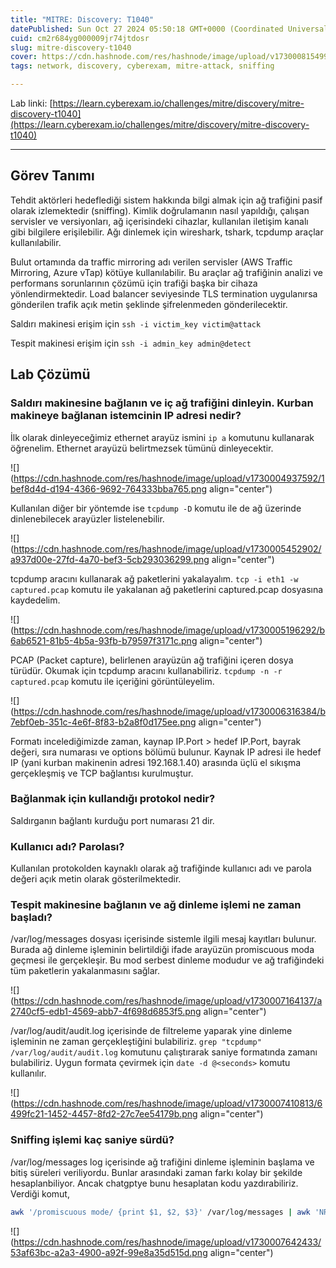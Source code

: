 ```yaml
---
title: "MITRE: Discovery: T1040"
datePublished: Sun Oct 27 2024 05:50:18 GMT+0000 (Coordinated Universal Time)
cuid: cm2r684yg000009jr74jtdosr
slug: mitre-discovery-t1040
cover: https://cdn.hashnode.com/res/hashnode/image/upload/v1730008154999/038e3894-8f17-4434-a37a-8a3368bf98b4.png
tags: network, discovery, cyberexam, mitre-attack, sniffing

---
```


Lab linki: [https://learn.cyberexam.io/challenges/mitre/discovery/mitre-discovery-t1040](https://learn.cyberexam.io/challenges/mitre/discovery/mitre-discovery-t1040)

---

## Görev Tanımı

Tehdit aktörleri hedeflediği sistem hakkında bilgi almak için ağ trafiğini pasif olarak izlemektedir (sniffing). Kimlik doğrulamanın nasıl yapıldığı, çalışan servisler ve versiyonları, ağ içerisindeki cihazlar, kullanılan iletişim kanalı gibi bilgilere erişilebilir. Ağı dinlemek için wireshark, tshark, tcpdump araçlar kullanılabilir.

Bulut ortamında da traffic mirroring adı verilen servisler (AWS Traffic Mirroring, Azure vTap) kötüye kullanılabilir. Bu araçlar ağ trafiğinin analizi ve performans sorunlarının çözümü için trafiği başka bir cihaza yönlendirmektedir. Load balancer seviyesinde TLS termination uygulanırsa gönderilen trafik açık metin şeklinde şifrelenmeden gönderilecektir.

Saldırı makinesi erişim için `ssh -i victim_key victim@attack`

Tespit makinesi erişim için `ssh -i admin_key admin@detect`

## Lab Çözümü

### Saldırı makinesine bağlanın ve iç ağ trafiğini dinleyin. Kurban makineye bağlanan istemcinin IP adresi nedir?

İlk olarak dinleyeceğimiz ethernet arayüz ismini `ip a` komutunu kullanarak öğrenelim. Ethernet arayüzü belirtmezsek tümünü dinleyecektir.

![](https://cdn.hashnode.com/res/hashnode/image/upload/v1730004937592/1bef8d4d-d194-4366-9692-764333bba765.png align="center")

Kullanılan diğer bir yöntemde ise `tcpdump -D` komutu ile de ağ üzerinde dinlenebilecek arayüzler listelenebilir.

![](https://cdn.hashnode.com/res/hashnode/image/upload/v1730005452902/a937d00e-27fd-4a70-bef3-5cb293036299.png align="center")

tcpdump aracını kullanarak ağ paketlerini yakalayalım. `tcp -i eth1 -w captured.pcap` komutu ile yakalanan ağ paketlerini captured.pcap dosyasına kaydedelim.

![](https://cdn.hashnode.com/res/hashnode/image/upload/v1730005196292/b6ab6521-81b5-4b5a-93fb-b79597f3171c.png align="center")

PCAP (Packet capture), belirlenen arayüzün ağ trafiğini içeren dosya türüdür. Okumak için tcpdump aracını kullanabiliriz. `tcpdump -n -r captured.pcap` komutu ile içeriğini görüntüleyelim.

![](https://cdn.hashnode.com/res/hashnode/image/upload/v1730006316384/b7ebf0eb-351c-4e6f-8f83-b2a8f0d175ee.png align="center")

Formatı incelediğimizde zaman, kaynap IP.Port &gt; hedef IP.Port, bayrak değeri, sıra numarası ve options bölümü bulunur. Kaynak IP adresi ile hedef IP (yani kurban makinenin adresi 192.168.1.40) arasında üçlü el sıkışma gerçekleşmiş ve TCP bağlantısı kurulmuştur.

### Bağlanmak için kullandığı protokol nedir?

Saldırganın bağlantı kurduğu port numarası 21 dir.

### Kullanıcı adı? Parolası?

Kullanılan protokolden kaynaklı olarak ağ trafiğinde kullanıcı adı ve parola değeri açık metin olarak gösterilmektedir.

### Tespit makinesine bağlanın ve ağ dinleme işlemi ne zaman başladı?

/var/log/messages dosyası içerisinde sistemle ilgili mesaj kayıtları bulunur. Burada ağ dinleme işleminin belirtildiği ifade arayüzün promiscuous moda geçmesi ile gerçekleşir. Bu mod serbest dinleme modudur ve ağ trafiğindeki tüm paketlerin yakalanmasını sağlar.

![](https://cdn.hashnode.com/res/hashnode/image/upload/v1730007164137/a2740cf5-edb1-4569-abb7-4f698d6853f5.png align="center")

/var/log/audit/audit.log içerisinde de filtreleme yaparak yine dinleme işleminin ne zaman gerçekleştiğini bulabiliriz. `grep "tcpdump" /var/log/audit/audit.log` komutunu çalıştırarak saniye formatında zamanı bulabiliriz. Uygun formata çevirmek için `date -d @<seconds>` komutu kullanılır.

![](https://cdn.hashnode.com/res/hashnode/image/upload/v1730007410813/6499fc21-1452-4457-8fd2-27c7ee54179b.png align="center")

### Sniffing işlemi kaç saniye sürdü?

/var/log/messages log içerisinde ağ trafiğini dinleme işleminin başlama ve bitiş süreleri veriliyordu. Bunlar arasındaki zaman farkı kolay bir şekilde hesaplanbiliyor. Ancak chatgptye bunu hesaplatan kodu yazdırabiliriz. Verdiği komut,

```bash
awk '/promiscuous mode/ {print $1, $2, $3}' /var/log/messages | awk 'NR==1{start=$0} END{end=$0; cmd="date -d ""start"" +%s"; cmd | getline s; close(cmd); cmd="date -d ""end"" +%s"; cmd | getline e; close(cmd); print "Sniffing Süresi: " (e-s) " saniye"}'
```

![](https://cdn.hashnode.com/res/hashnode/image/upload/v1730007642433/53af63bc-a2a3-4900-a92f-99e8a35d515d.png align="center")